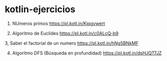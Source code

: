 # kotlin-ejercicios

1. NUmeros primos
https://pl.kotl.in/Kjqgvwert

2. Algoritmo de Euclides
https://pl.kotl.in/c0ALcQ-b9

3, Saber el factorial de un numero
https://pl.kotl.in/hNg5BNkMF

4. Algoritmo DFS (Búsqueda en profundidad)
https://pl.kotl.in/dsHJQT7JZ
